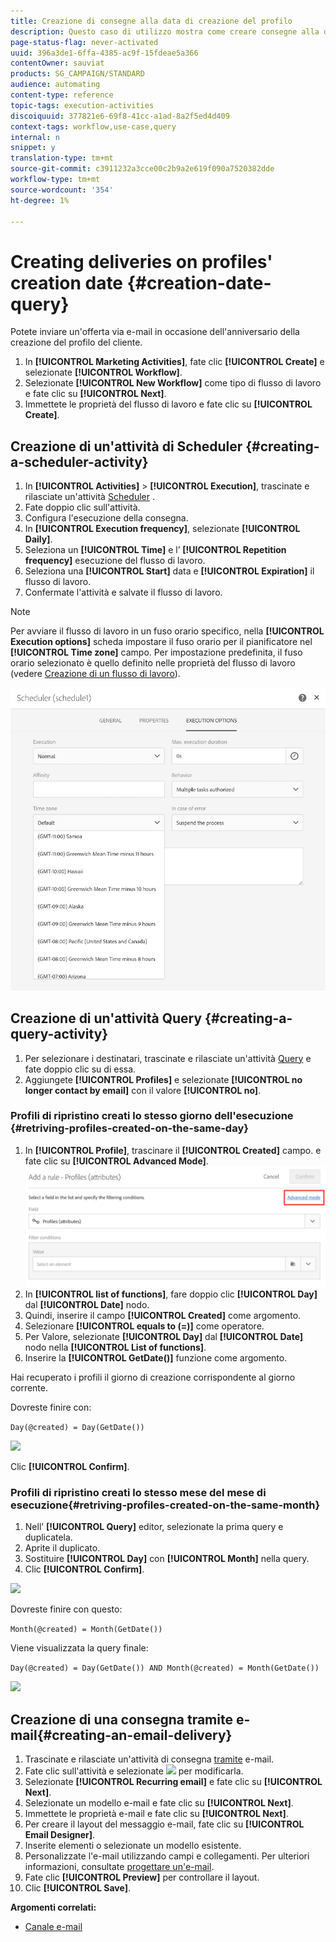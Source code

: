 ```yaml
---
title: Creazione di consegne alla data di creazione del profilo
description: Questo caso di utilizzo mostra come creare consegne alla data di creazione del profilo.
page-status-flag: never-activated
uuid: 396a3de1-6ffa-4385-ac9f-15fdeae5a366
contentOwner: sauviat
products: SG_CAMPAIGN/STANDARD
audience: automating
content-type: reference
topic-tags: execution-activities
discoiquuid: 377821e6-69f8-41cc-a1ad-8a2f5ed4d409
context-tags: workflow,use-case,query
internal: n
snippet: y
translation-type: tm+mt
source-git-commit: c3911232a3cce00c2b9a2e619f090a7520382dde
workflow-type: tm+mt
source-wordcount: '354'
ht-degree: 1%

---
```



# Creating deliveries on profiles&#39; creation date {#creation-date-query}

Potete inviare un&#39;offerta via e-mail in occasione dell&#39;anniversario della creazione del profilo del cliente.

1. In **[!UICONTROL Marketing Activities]**, fate clic **[!UICONTROL Create]** e selezionate **[!UICONTROL Workflow]**.
1. Selezionate **[!UICONTROL New Workflow]** come tipo di flusso di lavoro e fate clic su **[!UICONTROL Next]**.
1. Immettete le proprietà del flusso di lavoro e fate clic su **[!UICONTROL Create]**.

## Creazione di un&#39;attività di Scheduler {#creating-a-scheduler-activity}

1. In **[!UICONTROL Activities]** > **[!UICONTROL Execution]**, trascinate e rilasciate un&#39;attività [Scheduler](../../automating/using/scheduler.md) .
1. Fate doppio clic sull&#39;attività.
1. Configura l&#39;esecuzione della consegna.
1. In **[!UICONTROL Execution frequency]**, selezionate **[!UICONTROL Daily]**.
1. Seleziona un **[!UICONTROL Time]** e l’ **[!UICONTROL Repetition frequency]** esecuzione del flusso di lavoro.
1. Seleziona una **[!UICONTROL Start]** data e **[!UICONTROL Expiration]** il flusso di lavoro.
1. Confermate l&#39;attività e salvate il flusso di lavoro.

>[!NOTE]
>
>Per avviare il flusso di lavoro in un fuso orario specifico, nella **[!UICONTROL Execution options]** scheda impostare il fuso orario per il pianificatore nel **[!UICONTROL Time zone]** campo. Per impostazione predefinita, il fuso orario selezionato è quello definito nelle proprietà del flusso di lavoro (vedere [Creazione di un flusso di lavoro](../../automating/using/building-a-workflow.md)).

![](assets/time_zone.png)

## Creazione di un&#39;attività Query {#creating-a-query-activity}

1. Per selezionare i destinatari, trascinate e rilasciate un&#39;attività [Query](../../automating/using/query.md) e fate doppio clic su di essa.
1. Aggiungete **[!UICONTROL Profiles]** e selezionate **[!UICONTROL no longer contact by email]** con il valore **[!UICONTROL no]**.

### Profili di ripristino creati lo stesso giorno dell&#39;esecuzione {#retriving-profiles-created-on-the-same-day}

1. In **[!UICONTROL Profile]**, trascinare il **[!UICONTROL Created]** campo. e fate clic su **[!UICONTROL Advanced Mode]**.
   ![](assets/advanced_mode.png)
1. In **[!UICONTROL list of functions]**, fare doppio clic **[!UICONTROL Day]** dal **[!UICONTROL Date]** nodo.
1. Quindi, inserire il campo **[!UICONTROL Created]** come argomento.
1. Selezionare **[!UICONTROL equals to (=)]** come operatore.
1. Per Valore, selezionate **[!UICONTROL Day]** dal **[!UICONTROL Date]** nodo nella **[!UICONTROL List of functions]**.
1. Inserire la **[!UICONTROL GetDate()]** funzione come argomento.

Hai recuperato i profili il giorno di creazione corrispondente al giorno corrente.

Dovreste finire con:

```Day(@created) = Day(GetDate())```

![](assets/day_creation_query.png)

Clic **[!UICONTROL Confirm]**.

### Profili di ripristino creati lo stesso mese del mese di esecuzione{#retriving-profiles-created-on-the-same-month}

1. Nell’ **[!UICONTROL Query]** editor, selezionate la prima query e duplicatela.
1. Aprite il duplicato.
1. Sostituire **[!UICONTROL Day]** con **[!UICONTROL Month]** nella query.
1. Clic **[!UICONTROL Confirm]**.

![](assets/month_rule.png)

Dovreste finire con questo:

``` Month(@created) = Month(GetDate()) ```

Viene visualizzata la query finale:

```Day(@created) = Day(GetDate()) AND Month(@created) = Month(GetDate())```

![](assets/expression_editor_1.png)

## Creazione di una consegna tramite e-mail{#creating-an-email-delivery}

1. Trascinate e rilasciate un&#39;attività di consegna [tramite](../../automating/using/email-delivery.md) e-mail.
1. Fate clic sull&#39;attività e selezionate ![](assets/edit_darkgrey-24px.png) per modificarla.
1. Selezionate **[!UICONTROL Recurring email]** e fate clic su **[!UICONTROL Next]**.
1. Selezionate un modello e-mail e fate clic su **[!UICONTROL Next]**.
1. Immettete le proprietà e-mail e fate clic su **[!UICONTROL Next]**.
1. Per creare il layout del messaggio e-mail, fate clic su **[!UICONTROL Email Designer]**.
1. Inserite elementi o selezionate un modello esistente.
1. Personalizzate l&#39;e-mail utilizzando campi e collegamenti.
Per ulteriori informazioni, consultate [progettare un&#39;e-mail](../../designing/using/designing-from-scratch.md#designing-an-email-content-from-scratch).
1. Fate clic **[!UICONTROL Preview]** per controllare il layout.
1. Clic **[!UICONTROL Save]**.

**Argomenti correlati:**

* [Canale e-mail](../../channels/using/creating-an-email.md)
